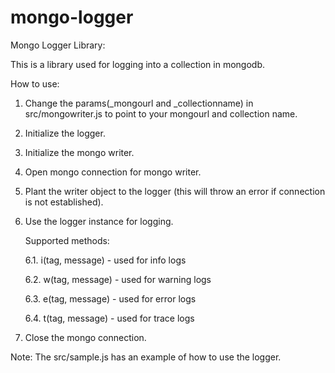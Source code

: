 # mongo-logger
Mongo Logger Library:

This is a library used for logging into a collection in mongodb.

How to use:

1. Change the params(_mongourl and _collectionname) in src/mongowriter.js to point to your mongourl and collection name.
2. Initialize the logger.
3. Initialize the mongo writer.
4. Open mongo connection for mongo writer.
5. Plant the writer object to the logger (this will throw an error if connection is not established).
6. Use the logger instance for logging.

   Supported methods:
   
   6.1. i(tag, message) - used for info logs
   
   6.2. w(tag, message) - used for warning logs
   
   6.3. e(tag, message) - used for error logs
   
   6.4. t(tag, message) - used for trace logs
   
7. Close the mongo connection.

Note: The src/sample.js has an example of how to use the logger.
